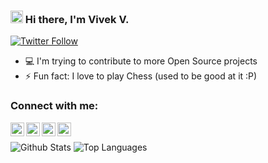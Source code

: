 ### <img src="https://media.giphy.com/media/l15xvlS8trI0vLQIWb/giphy.gif" alt="Hi.gif" width="20px"> Hi there, I'm Vivek V.

[![Twitter Follow](https://img.shields.io/twitter/follow/vivekv96?color=1DA1F2&logo=twitter&style=for-the-badge)](https://twitter.com/intent/follow?original_referer=https%3A%2F%2Fgithub.com%2Fvivekv96&screen_name=vivekv96)

- 💻 I'm trying to contribute to more Open Source projects
- ⚡ Fun fact: I love to play Chess (used to be good at it :P)

### Connect with me:

[<img align="left" alt="vivekv1996 | Facebook" width="22px" src="https://cdn.jsdelivr.net/npm/simple-icons@v3/icons/facebook.svg" />][facebook]
[<img align="left" alt="vivekv96 | Instagram" width="22px" src="https://cdn.jsdelivr.net/npm/simple-icons@v3/icons/instagram.svg" />][instagram]
[<img align="left" alt="vivekv96 | Twitter" width="22px" src="https://cdn.jsdelivr.net/npm/simple-icons@v3/icons/twitter.svg" />][twitter]
[<img align="left" alt="vivekv96 | LinkedIn" width="22px" src="https://cdn.jsdelivr.net/npm/simple-icons@v3/icons/linkedin.svg" />][linkedin]

<br />

![Github Stats](https://github-readme-stats.vercel.app/api?username=vivekv96&show_icons=true&include_all_commits=true&theme=highcontrast&count_private=true)
![Top Languages](https://github-readme-stats.vercel.app/api/top-langs/?username=vivekv96&layout=compact&theme=highcontrast)

[facebook]: https://www.facebook.com/vivekv1996
[twitter]: https://twitter.com/vivekv96
[instagram]: https://instagram.com/iamvivekv1996
[linkedin]: https://linkedin.com/in/vivekv96
